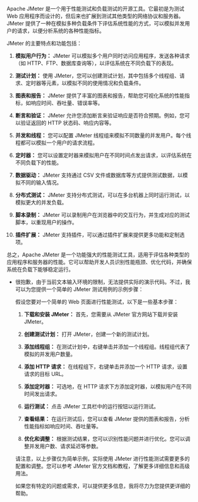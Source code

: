 Apache JMeter 是一个用于性能测试和负载测试的开源工具。它最初是为测试 Web 应用程序而设计的，但后来也扩展到测试其他类型的网络协议和服务器。JMeter 提供了一种在模拟多种负载条件下评估系统性能的方式，可以模拟并发用户的请求，以便分析系统的各种性能指标。

JMeter 的主要特点和功能包括：

1. **模拟用户行为：** JMeter 可以模拟多个用户同时访问应用程序，发送各种请求（如 HTTP、FTP、数据库查询等），以评估系统在不同负载下的表现。

2. **测试计划：** 使用 JMeter，您可以创建测试计划，其中包括多个线程组、请求、定时器等元素，以模拟不同的使用情况和负载条件。

3. **图表和报告：** JMeter 提供了丰富的图表和报告，帮助您可视化系统的性能指标，如响应时间、吞吐量、错误率等。

4. **断言和验证：** JMeter 允许您添加断言来验证响应是否符合预期。例如，您可以验证返回的 HTTP 状态码、响应内容等。

5. **并发和线程：** 您可以配置 JMeter 线程组来模拟不同数量的并发用户。每个线程都可以模拟一个用户的请求流程。

6. **定时器：** 您可以设置定时器来模拟用户在不同时间点发出请求，以评估系统在不同负载下的性能。

7. **数据驱动：** JMeter 支持通过 CSV 文件或数据库等方式提供测试数据，以模拟不同的输入情况。

8. **分布式测试：** JMeter 支持分布式测试，可以在多台机器上同时运行测试，以模拟更大的并发负载。

9. **脚本录制：** JMeter 可以录制用户在浏览器中的交互行为，并生成对应的测试脚本，以重现用户的操作。

10. **插件扩展：** JMeter 支持插件，可以通过插件扩展来提供更多功能和定制选项。

总之，Apache JMeter 是一个功能强大的性能测试工具，适用于评估各种类型的应用程序和服务器的性能。它可以帮助开发人员识别性能瓶颈、优化代码，并确保系统在负载下能够稳定运行。



- 很抱歉，由于当前文本输入环境的限制，无法提供实际的演示代码。不过，我可以为您提供一个简单的 JMeter 测试用例的示例步骤：

  假设您要对一个简单的 Web 页面进行性能测试，以下是一些基本步骤：

  1. **下载和安装 JMeter：** 首先，您需要从 JMeter 官方网站下载并安装 JMeter。

  2. **创建测试计划：** 打开 JMeter，创建一个新的测试计划。

  3. **添加线程组：** 在测试计划中，右键单击并添加一个线程组。线程组代表了模拟的并发用户数量。

  4. **添加 HTTP 请求：** 在线程组下，右键单击并添加一个 HTTP 请求，设置请求的目标 URL。

  5. **添加定时器：** 可选地，在 HTTP 请求下方添加定时器，以模拟用户在不同时间发出请求。

  6. **运行测试：** 点击 JMeter 工具栏中的运行按钮以运行测试。

  7. **查看结果：** 在运行测试后，您可以查看 JMeter 提供的图表和报告，分析性能指标如响应时间、吞吐量等。

  8. **优化和调整：** 根据测试结果，您可以识别性能问题并进行优化。您可以调整并发用户数、请求延迟等参数。

  请注意，以上步骤仅为简单示例，实际使用 JMeter 进行性能测试需要更多的配置和调整。您可以参考 JMeter 官方文档和教程，了解更多详细信息和高级用法。

  如果您有特定的问题或需求，可以提供更多信息，我将尽力为您提供更详细的帮助。